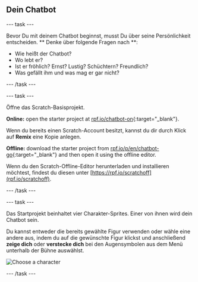 ## Dein Chatbot

\--- task \---

Bevor Du mit deinem Chatbot beginnst, musst Du über seine Persönlichkeit entscheiden. ** Denke über folgende Fragen nach **:

+ Wie heißt der Chatbot?
+ Wo lebt er?
+ Ist er fröhlich? Ernst? Lustig? Schüchtern? Freundlich?
+ Was gefällt ihm und was mag er gar nicht?

\--- /task \---

\--- task \---

Öffne das Scratch-Basisprojekt.

**Online:** open the starter project at [rpf.io/chatbot-on](https://rpf.io/chatbot-on){:target="_blank"}.

Wenn du bereits einen Scratch-Account besitzt, kannst du dir durch Klick auf **Remix** eine Kopie anlegen.

**Offline:** download the starter project from [rpf.io/p/en/chatbot-go](https://rpf.io/p/en/chatbot-go){:target="_blank"} and then open it using the offline editor.

Wenn du den Scratch-Offline-Editor herunterladen und installieren möchtest, findest du diesen unter [https://rpf.io/scratchoff](rpf.io/scratchoff).

\--- /task \---

\--- task \---

Das Startprojekt beinhaltet vier Charakter-Sprites. Einer von ihnen wird dein Chatbot sein.

Du kannst entweder die bereits gewählte Figur verwenden oder wähle eine andere aus, indem du auf die gewünschte Figur klickst und anschließend **zeige dich** oder **verstecke dich** bei den Augensymbolen aus dem Menü unterhalb der Bühne auswählst.

![Choose a character](images/chatbot-characters.png)

\--- /task \---